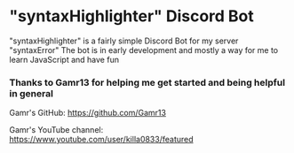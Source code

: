 # "syntaxHighlighter" Discord Bot

"syntaxHighlighter" is a fairly simple Discord Bot for my server "syntaxError"
The bot is in early development and mostly a way for me to learn JavaScript and have fun

### Thanks to Gamr13 for helping me get started and being helpful in general
Gamr's GitHub: https://github.com/Gamr13

Gamr's YouTube channel: https://www.youtube.com/user/killa0833/featured
